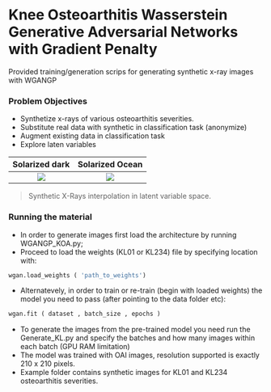 # Knee Osteoarthitis Wasserstein Generative Adversarial Networks with Gradient Penalty

Provided training/generation scrips for generating synthetic x-ray images with WGANGP

### Problem Objectives

- Synthetize x-rays of various osteoarthitis severities. 
- Substitute real data with synthetic in classification task (anonymize)
- Augment existing data in classification task
- Explore laten variables

Solarized dark             |  Solarized Ocean
:-------------------------:|:-------------------------:
![](image27.gif)  |  ![](https://...Ocean.png)


>Synthetic X-Rays interpolation in latent variable space.

### Running the material

- In order to generate images first load the architecture by running WGANGP_KOA.py;
- Proceed to load the weights (KL01 or KL234) file by specifying location with:

```python
wgan.load_weights ( 'path_to_weights')
```
- Alternatevely, in order to train or re-train (begin with loaded weights) the model you need to pass (after pointing to the data folder etc):

```python
wgan.fit ( dataset , batch_size , epochs )
```
- To generate the images from the pre-trained model you need run the Generate_KL.py and specify the batches and how many images within each batch (GPU RAM limitation)
- The model was trained with OAI images, resolution supported is exactly 210 x 210 pixels.
- Example folder contains synthetic images for KL01 and KL234 osteoarthitis severities.
